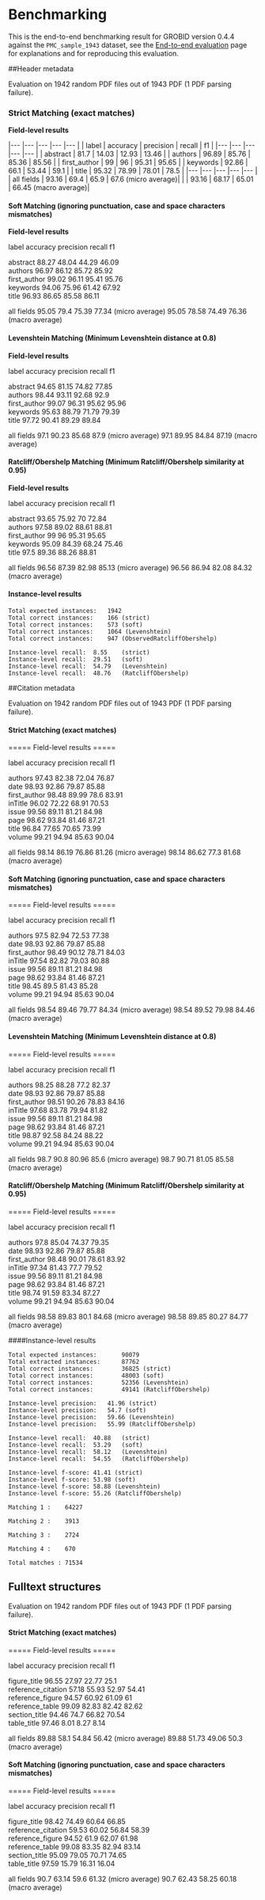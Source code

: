 <h1>Benchmarking</h1>

This is the end-to-end benchmarking result for GROBID version 0.4.4 against the `PMC_sample_1943` dataset, see the [End-to-end evaluation](End-to-end-evaluation.md) page for explanations and for reproducing this evaluation. 


##Header metadata

Evaluation on 1942 random PDF files out of 1943 PDF (1 PDF parsing failure).


### Strict Matching (exact matches)

**Field-level results**

|---		|---	|---		|---	|---	|
| label     |  accuracy  |   precision |   recall  |     f1     |
|---		|---	|---		|---	|---	|
| abstract          |   81.7    |    14.03  |      12.93   |     13.46 | 
| authors           |   96.89   |    85.76  |      85.36   |     85.56 |
| first_author      |   99      |    96     |      95.31   |     95.65 | 
| keywords          |   92.86   |    66.1   |      53.44   |     59.1  | 
| title             |   95.32   |    78.99  |      78.01   |     78.5  | 
|---		|---	|---		|---	|---	|
| all fields        |  93.16    |    69.4   |     65.9     |    67.6    (micro average)|
|                   |  93.16    |    68.17  |     65.01    |    66.45   (macro average)|


#### Soft Matching (ignoring punctuation, case and space characters mismatches)

**Field-level results**

label                accuracy     precision    recall       f1     

abstract             88.27        48.04        44.29        46.09  
authors              96.97        86.12        85.72        85.92  
first_author         99.02        96.11        95.41        95.76  
keywords             94.06        75.96        61.42        67.92  
title                96.93        86.65        85.58        86.11  

all fields           95.05        79.4         75.39        77.34   (micro average)
                     95.05        78.58        74.49        76.36   (macro average)

#### Levenshtein Matching (Minimum Levenshtein distance at 0.8)

**Field-level results**

label                accuracy     precision    recall       f1     

abstract             94.65        81.15        74.82        77.85  
authors              98.44        93.11        92.68        92.9   
first_author         99.07        96.31        95.62        95.96  
keywords             95.63        88.79        71.79        79.39  
title                97.72        90.41        89.29        89.84  

all fields           97.1         90.23        85.68        87.9    (micro average)
                     97.1         89.95        84.84        87.19   (macro average)


#### Ratcliff/Obershelp Matching (Minimum Ratcliff/Obershelp similarity at 0.95)

**Field-level results**

label                accuracy     precision    recall       f1     

abstract             93.65        75.92        70           72.84  
authors              97.58        89.02        88.61        88.81  
first_author         99           96           95.31        95.65  
keywords             95.09        84.39        68.24        75.46  
title                97.5         89.36        88.26        88.81  

all fields           96.56        87.39        82.98        85.13   (micro average)
                     96.56        86.94        82.08        84.32   (macro average)

#### Instance-level results

```
Total expected instances: 	1942
Total correct instances: 	166 (strict) 
Total correct instances: 	573 (soft) 
Total correct instances: 	1064 (Levenshtein) 
Total correct instances: 	947 (ObservedRatcliffObershelp) 

Instance-level recall:	8.55	(strict) 
Instance-level recall:	29.51	(soft) 
Instance-level recall:	54.79	(Levenshtein) 
Instance-level recall:	48.76	(RatcliffObershelp) 
```

##Citation metadata

Evaluation on 1942 random PDF files out of 1943 PDF (1 PDF parsing failure).

#### Strict Matching (exact matches)

===== Field-level results =====

label                accuracy     precision    recall       f1     

authors              97.43        82.38        72.04        76.87  
date                 98.93        92.86        79.87        85.88  
first_author         98.48        89.99        78.6         83.91  
inTitle              96.02        72.22        68.91        70.53  
issue                99.56        89.11        81.21        84.98  
page                 98.62        93.84        81.46        87.21  
title                96.84        77.65        70.65        73.99  
volume               99.21        94.94        85.63        90.04  

all fields           98.14        86.19        76.86        81.26   (micro average)
                     98.14        86.62        77.3         81.68   (macro average)


#### Soft Matching (ignoring punctuation, case and space characters mismatches)

===== Field-level results =====

label                accuracy     precision    recall       f1     

authors              97.5         82.94        72.53        77.38  
date                 98.93        92.86        79.87        85.88  
first_author         98.49        90.12        78.71        84.03  
inTitle              97.54        82.82        79.03        80.88  
issue                99.56        89.11        81.21        84.98  
page                 98.62        93.84        81.46        87.21  
title                98.45        89.5         81.43        85.28  
volume               99.21        94.94        85.63        90.04  

all fields           98.54        89.46        79.77        84.34   (micro average)
                     98.54        89.52        79.98        84.46   (macro average)


#### Levenshtein Matching (Minimum Levenshtein distance at 0.8)

===== Field-level results =====

label                accuracy     precision    recall       f1     

authors              98.25        88.28        77.2         82.37  
date                 98.93        92.86        79.87        85.88  
first_author         98.51        90.26        78.83        84.16  
inTitle              97.68        83.78        79.94        81.82  
issue                99.56        89.11        81.21        84.98  
page                 98.62        93.84        81.46        87.21  
title                98.87        92.58        84.24        88.22  
volume               99.21        94.94        85.63        90.04  

all fields           98.7         90.8         80.96        85.6    (micro average)
                     98.7         90.71        81.05        85.58   (macro average)


#### Ratcliff/Obershelp Matching (Minimum Ratcliff/Obershelp similarity at 0.95)

===== Field-level results =====

label                accuracy     precision    recall       f1     

authors              97.8         85.04        74.37        79.35  
date                 98.93        92.86        79.87        85.88  
first_author         98.48        90.01        78.61        83.92  
inTitle              97.34        81.43        77.7         79.52  
issue                99.56        89.11        81.21        84.98  
page                 98.62        93.84        81.46        87.21  
title                98.74        91.59        83.34        87.27  
volume               99.21        94.94        85.63        90.04  

all fields           98.58        89.83        80.1         84.68   (micro average)
                     98.58        89.85        80.27        84.77   (macro average)

####Instance-level results 

```
Total expected instances: 		90079
Total extracted instances: 		87762
Total correct instances: 		36825 (strict) 
Total correct instances: 		48003 (soft) 
Total correct instances: 		52356 (Levenshtein) 
Total correct instances: 		49141 (RatcliffObershelp) 

Instance-level precision:	41.96 (strict) 
Instance-level precision:	54.7 (soft) 
Instance-level precision:	59.66 (Levenshtein) 
Instance-level precision:	55.99 (RatcliffObershelp) 

Instance-level recall:	40.88	(strict) 
Instance-level recall:	53.29	(soft) 
Instance-level recall:	58.12	(Levenshtein) 
Instance-level recall:	54.55	(RatcliffObershelp) 

Instance-level f-score:	41.41 (strict) 
Instance-level f-score:	53.98 (soft) 
Instance-level f-score:	58.88 (Levenshtein) 
Instance-level f-score:	55.26 (RatcliffObershelp) 

Matching 1 :	64227

Matching 2 :	3913

Matching 3 :	2724

Matching 4 :	670

Total matches :	71534
```

## Fulltext structures  

Evaluation on 1942 random PDF files out of 1943 PDF (1 PDF parsing failure).

#### Strict Matching (exact matches)

===== Field-level results =====

label                accuracy     precision    recall       f1     

figure_title         96.55        27.97        22.77        25.1   
reference_citation   57.18        55.93        52.97        54.41  
reference_figure     94.57        60.92        61.09        61     
reference_table      99.09        82.83        82.42        82.62  
section_title        94.46        74.7         66.82        70.54  
table_title          97.46        8.01         8.27         8.14   

all fields           89.88        58.1         54.84        56.42   (micro average)
                     89.88        51.73        49.06        50.3    (macro average)


#### Soft Matching (ignoring punctuation, case and space characters mismatches)

===== Field-level results =====

label                accuracy     precision    recall       f1     

figure_title         98.42        74.49        60.64        66.85  
reference_citation   59.53        60.02        56.84        58.39  
reference_figure     94.52        61.9         62.07        61.98  
reference_table      99.08        83.35        82.94        83.14  
section_title        95.09        79.05        70.71        74.65  
table_title          97.59        15.79        16.31        16.04  

all fields           90.7         63.14        59.6         61.32   (micro average)
                     90.7         62.43        58.25        60.18   (macro average)